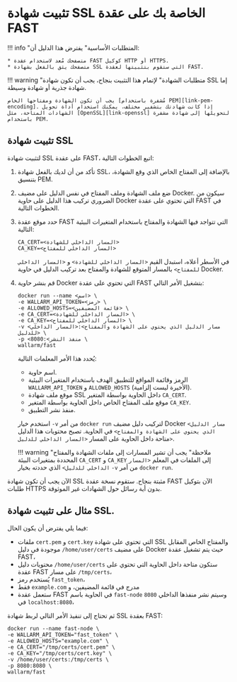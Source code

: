 [link-openssl]:                 https://www.openssl.org/docs/man1.0.2/man1/x509.html
[link-pem-encoding]:            https://www.ssl.com/guide/pem-der-crt-and-cer-x-509-encodings-and-conversions/


#   تثبيت شهادة SSL الخاصة بك على عقدة FAST

!!! info "المتطلبات الأساسية"
    يفترض هذا الدليل أن:
    
    * متصفحك مُعد لاستخدام عقدة FAST كوكيل HTTP أو HTTPS.
    * متصفحك يثق بالفعل بشهادة SSL التي ستقوم بتثبيتها لعقدة FAST.

!!! warning "متطلبات الشهادة"
    لإتمام هذا التثبيت بنجاح، يجب أن تكون شهادة SSL إما شهادة جذرية أو شهادة وسيطة.
    
    يجب أن تكون الشهادة ومفتاحها الخاص [مُشفرة باستخدام PEM][link-pem-encoding]. إذا كانت شهادتك بتشفير مختلف، يمكنك استخدام أداة تحويل الشهادات المتاحة، مثل [OpenSSL][link-openssl] لتحويلها إلى شهادة مشفرة باستخدام PEM.

##  تثبيت شهادة SSL

لتثبيت شهادة SSL على عقدة FAST، اتبع الخطوات التالية:
1.  تأكد من أن لديك بالفعل شهادة SSL، بالإضافة إلى المفتاح الخاص الذي وقع الشهادة، بتنسيق PEM.

2.  ضع ملف الشهادة وملف المفتاح في نفس الدليل على مضيف Docker. سيكون من الضروري تركيب هذا الدليل على حاوية Docker التي تحتوي على عقدة FAST في الخطوات التالية.

3.  حدد موقع عقدة FAST التي تتواجد فيها الشهادة والمفتاح باستخدام المتغيرات البيئية التالية:

    ```
    CA_CERT=<المسار الداخلي للشهادة>
    CA_KEY=<المسار الداخلي للمفتاح>
    ```
    
    في الأسطر أعلاه، استبدل القيم `<المسار الداخلي للشهادة>` و `<المسار الداخلي للمفتاح>` بالمسار المتوقع للشهادة والمفتاح بعد تركيب الدليل في حاوية Docker.

4.  قم بنشر حاوية Docker التي تحتوي على عقدة FAST بتشغيل الأمر التالي:

    ```
    docker run --name <اسم> \ 
    -e WALLARM_API_TOKEN=<رمز> \
    -e ALLOWED_HOSTS=<قائمة المضيفين> \
    -e CA_CERT=<المسار الداخلي للشهادة> \
    -e CA_KEY=<المسار الداخلي للمفتاح> \
    -v <مسار الدليل الذي يحتوي على الشهادة والمفتاح>:<المسار الداخلي للدليل> \
    -p <منفذ النشر>:8080 \
    wallarm/fast
    ```
    
    يُحدد هذا الأمر المعلمات التالية:
    
    * اسم حاوية.
    * الرمز وقائمة المواقع للتطبيق الهدف باستخدام المتغيرات البيئية `WALLARM_API_TOKEN` و `ALLOWED_HOSTS` (الأخيرة ليست إلزامية).
    * موقع ملف شهادة SSL داخل الحاوية بواسطة المتغير `CA_CERT`.
    * موقع ملف المفتاح الخاص داخل الحاوية بواسطة المتغير `CA_KEY`.
    * منفذ نشر التطبيق.
    
    استخدم خيار `-v` من أمر `docker run` لتركيب دليل مضيف Docker `<مسار الدليل الذي يحتوي على الشهادة والمفتاح>` في الحاوية. تصبح محتويات هذا الدليل متاحة داخل الحاوية على المسار `<المسار الداخلي للدليل>`. 
        
    !!! warning "ملاحظة"
        يجب أن تشير المسارات إلى ملفات الشهادة والمفتاح المحددة بمتغيرات البيئة `CA_CERT` و `CA_KEY` إلى الملفات في المعلم `<المسار الداخلي للدليل>` الذي حددته بخيار `-v` من أمر `docker run`.   

الآن يجب أن تكون شهادة SSL مثبتة بنجاح. ستقوم نسخة عقدة FAST الآن بتوكيل طلبات HTTPS بدون أية رسائل حول الشهادات غير الموثوقة.


##  مثال على تثبيت شهادة SSL.

فيما يلي يفترض أن يكون الحال:
* ملفات `cert.pem` و `cert.key` التي تحتوي على شهادة SSL والمفتاح الخاص المقابل موجودة في دليل `/home/user/certs` على مضيف Docker حيث يتم تشغيل عقدة FAST،
* محتويات دليل `/home/user/certs` ستكون متاحة داخل الحاوية التي تحتوي على عقدة FAST على مسار `/tmp/certs`،
* يُستخدم رمز `fast_token`،
* فقط `example.com` مدرج في قائمة المضيفين، و
* ستعمل عقدة FAST في الحاوية باسم `fast-node` وسيتم نشر منفذها الداخلي `8080` في `localhost:8080`،

ثم تحتاج إلى تنفيذ الأمر التالي لربط شهادة SSL بعقدة FAST:

```
docker run --name fast-node \
-e WALLARM_API_TOKEN="fast_token" \
-e ALLOWED_HOSTS="example.com" \
-e CA_CERT="/tmp/certs/cert.pem" \
-e CA_KEY="/tmp/certs/cert.key" \
-v /home/user/certs:/tmp/certs \
-p 8080:8080 \
wallarm/fast
```   